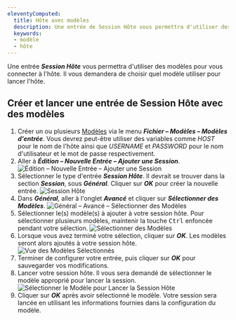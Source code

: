 ```yaml
---
eleventyComputed:
  title: Hôte avec modèles
  description: Une entrée de Session Hôte vous permettra d'utiliser des modèles pour vous connecter à l'hôte. Il vous demandera de choisir quel modèle utiliser pour lancer l'hôte.
  keywords:
  - modèle
  - hôte
---
```

Une entrée ***Session Hôte*** vous permettra d'utiliser des modèles pour vous connecter à l'hôte. Il vous demandera de choisir quel modèle utiliser pour lancer l'hôte.

## Créer et lancer une entrée de Session Hôte avec des modèles

1. Créer un ou plusieurs [Modèles](/rdm/windows/commands/file/templates/) via le menu ***Fichier – Modèles – Modèles d'entrée***. Vous devrez peut-être utiliser des variables comme $HOST$ pour le nom de l'hôte ainsi que $USERNAME$ et $PASSWORD$ pour le nom d'utilisateur et le mot de passe respectivement.
1. Aller à ***Édition – Nouvelle Entrée – Ajouter une Session***.
![Édition – Nouvelle Entrée – Ajouter une Session](https://cdnweb.devolutions.net/docs/docs_en_kb_KB2200.png)
1. Sélectionner le type d'entrée ***Session Hôte***. Il devrait se trouver dans la section ***Session***, sous ***Général***. Cliquer sur ***OK*** pour créer la nouvelle entrée.
![Session Hôte](https://cdnweb.devolutions.net/docs/docs_en_kb_KB2201.png)
1. Dans ***Général***, aller à l'onglet ***Avancé*** et cliquer sur ***Sélectionner des Modèles***.
![Général – Avancé – Sélectionner des Modèles](https://cdnweb.devolutions.net/docs/docs_en_kb_KB4269.png)
1. Sélectionner le(s) modèle(s) à ajouter à votre session hôte. Pour sélectionner plusieurs modèles, maintenir la touche <kbd>Ctrl</kbd> enfoncée pendant votre sélection.
![Sélectionner des Modèles](https://cdnweb.devolutions.net/docs/docs_en_kb_KB2202.png)
1. Lorsque vous avez terminé votre sélection, cliquer sur ***OK***. Les modèles seront alors ajoutés à votre session hôte.
![Vue des Modèles Sélectionnés](https://cdnweb.devolutions.net/docs/docs_en_kb_KB4270.png)
1. Terminer de configurer votre entrée, puis cliquer sur ***OK*** pour sauvegarder vos modifications.
1. Lancer votre session hôte. Il vous sera demandé de sélectionner le modèle approprié pour lancer la session.
![Sélectionner le Modèle pour Lancer la Session Hôte](https://cdnweb.devolutions.net/docs/docs_en_kb_KB4271.png)
1. Cliquer sur ***OK*** après avoir sélectionné le modèle. Votre session sera lancée en utilisant les informations fournies dans la configuration du modèle.